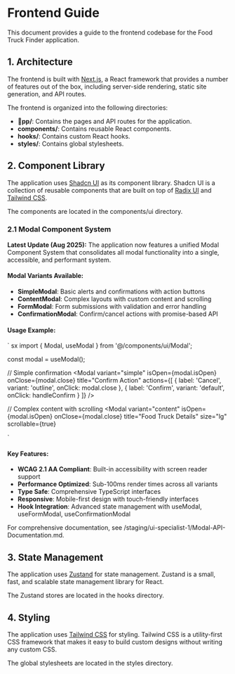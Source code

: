 # Frontend Guide

This document provides a guide to the frontend codebase for the Food Truck Finder application.

## 1. Architecture

The frontend is built with [Next.js](https://nextjs.org/), a React framework that provides a number of features out of the box, including server-side rendering, static site generation, and API routes.

The frontend is organized into the following directories:

-   **pp/**: Contains the pages and API routes for the application.
-   **components/**: Contains reusable React components.
-   **hooks/**: Contains custom React hooks.
-   **styles/**: Contains global stylesheets.

## 2. Component Library

The application uses [Shadcn UI](https://ui.shadcn.com/) as its component library. Shadcn UI is a collection of reusable components that are built on top of [Radix UI](https://www.radix-ui.com/) and [Tailwind CSS](https://tailwindcss.com/).

The components are located in the components/ui directory.

### 2.1 Modal Component System

**Latest Update (Aug 2025):** The application now features a unified Modal Component System that consolidates all modal functionality into a single, accessible, and performant system.

#### Modal Variants Available:
- **SimpleModal**: Basic alerts and confirmations with action buttons
- **ContentModal**: Complex layouts with custom content and scrolling
- **FormModal**: Form submissions with validation and error handling  
- **ConfirmationModal**: Confirm/cancel actions with promise-based API

#### Usage Example:
`	sx
import { Modal, useModal } from '@/components/ui/Modal';

const modal = useModal();

// Simple confirmation
<Modal 
  variant="simple" 
  isOpen={modal.isOpen} 
  onClose={modal.close}
  title="Confirm Action"
  actions={[
    { label: 'Cancel', variant: 'outline', onClick: modal.close },
    { label: 'Confirm', variant: 'default', onClick: handleConfirm }
  ]}
/>

// Complex content with scrolling
<Modal 
  variant="content" 
  isOpen={modal.isOpen} 
  onClose={modal.close}
  title="Food Truck Details"
  size="lg"
  scrollable={true}
>
  <TruckDetailsContent truck={truck} />
</Modal>
`

#### Key Features:
- **WCAG 2.1 AA Compliant**: Built-in accessibility with screen reader support
- **Performance Optimized**: Sub-100ms render times across all variants
- **Type Safe**: Comprehensive TypeScript interfaces
- **Responsive**: Mobile-first design with touch-friendly interfaces
- **Hook Integration**: Advanced state management with useModal, useFormModal, useConfirmationModal

For comprehensive documentation, see /staging/ui-specialist-1/Modal-API-Documentation.md.

## 3. State Management

The application uses [Zustand](https://zustand-demo.pmnd.rs/) for state management. Zustand is a small, fast, and scalable state management library for React.

The Zustand stores are located in the hooks directory.

## 4. Styling

The application uses [Tailwind CSS](https://tailwindcss.com/) for styling. Tailwind CSS is a utility-first CSS framework that makes it easy to build custom designs without writing any custom CSS.

The global stylesheets are located in the styles directory.
